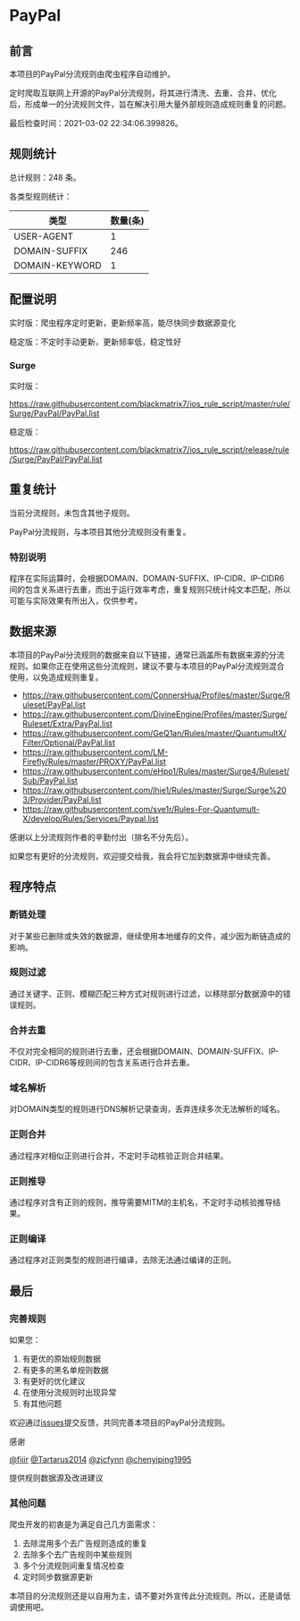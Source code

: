 # PayPal

## 前言

本项目的PayPal分流规则由爬虫程序自动维护。

定时爬取互联网上开源的PayPal分流规则，将其进行清洗、去重、合并、优化后，形成单一的分流规则文件，旨在解决引用大量外部规则造成规则重复的问题。



最后检查时间：2021-03-02 22:34:06.399826。

## 规则统计

总计规则：248 条。

各类型规则统计：

| 类型 | 数量(条) |
| ---- | ---- |
| USER-AGENT | 1 |
| DOMAIN-SUFFIX | 246 |
| DOMAIN-KEYWORD | 1 |
## 配置说明

实时版：爬虫程序定时更新，更新频率高，能尽快同步数据源变化

稳定版：不定时手动更新，更新频率低，稳定性好

### Surge 
实时版：

https://raw.githubusercontent.com/blackmatrix7/ios_rule_script/master/rule/Surge/PayPal/PayPal.list

稳定版：

https://raw.githubusercontent.com/blackmatrix7/ios_rule_script/release/rule/Surge/PayPal/PayPal.list

## 重复统计


当前分流规则，未包含其他子规则。



PayPal分流规则，与本项目其他分流规则没有重复。
### 特别说明
程序在实际运算时，会根据DOMAIN、DOMAIN-SUFFIX、IP-CIDR、IP-CIDR6间的包含关系进行去重，而出于运行效率考虑，重复规则只统计纯文本匹配，所以可能与实际效果有所出入，仅供参考。

## 数据来源

本项目的PayPal分流规则的数据来自以下链接，通常已涵盖所有数据来源的分流规则。如果你正在使用这些分流规则，建议不要与本项目的PayPal分流规则混合使用，以免造成规则重复。

- https://raw.githubusercontent.com/ConnersHua/Profiles/master/Surge/Ruleset/PayPal.list
- https://raw.githubusercontent.com/DivineEngine/Profiles/master/Surge/Ruleset/Extra/PayPal.list
- https://raw.githubusercontent.com/GeQ1an/Rules/master/QuantumultX/Filter/Optional/PayPal.list
- https://raw.githubusercontent.com/LM-Firefly/Rules/master/PROXY/PayPal.list
- https://raw.githubusercontent.com/eHpo1/Rules/master/Surge4/Ruleset/Sub/PayPal.list
- https://raw.githubusercontent.com/lhie1/Rules/master/Surge/Surge%203/Provider/PayPal.list
- https://raw.githubusercontent.com/sve1r/Rules-For-Quantumult-X/develop/Rules/Services/Paypal.list


感谢以上分流规则作者的辛勤付出（排名不分先后）。

如果您有更好的分流规则，欢迎提交给我，我会将它加到数据源中继续完善。

## 程序特点

### 断链处理

对于某些已删除或失效的数据源，继续使用本地缓存的文件，减少因为断链造成的影响。

### 规则过滤

通过关键字、正则、模糊匹配三种方式对规则进行过滤，以移除部分数据源中的错误规则。

### 合并去重

不仅对完全相同的规则进行去重，还会根据DOMAIN、DOMAIN-SUFFIX、IP-CIDR、IP-CIDR6等规则间的包含关系进行合并去重。

### 域名解析

对DOMAIN类型的规则进行DNS解析记录查询，丢弃连续多次无法解析的域名。

### 正则合并

通过程序对相似正则进行合并，不定时手动核验正则合并结果。

### 正则推导

通过程序对含有正则的规则，推导需要MITM的主机名，不定时手动核验推导结果。

### 正则编译

通过程序对正则类型的规则进行编译，去除无法通过编译的正则。

## 最后

### 完善规则

如果您：

1. 有更优的原始规则数据
2. 有更多的黑名单规则数据
3. 有更好的优化建议
4. 在使用分流规则时出现异常
5. 有其他问题

欢迎通过[issues](https://github.com/blackmatrix7/ios_rule_script/issues/new)提交反馈，共同完善本项目的PayPal分流规则。

感谢

[@fiiir](https://github.com/fiiir) [@Tartarus2014](https://github.com/Tartarus2014) [@zjcfynn](https://github.com/zjcfynn) [@chenyiping1995](https://github.com/chenyiping1995) 

提供规则数据源及改进建议

### 其他问题

爬虫开发的初衷是为满足自己几方面需求：

1. 去除混用多个去广告规则造成的重复
2. 去除多个去广告规则中某些规则
3. 多个分流规则间重复情况检查
4. 定时同步数据源更新

本项目的分流规则还是以自用为主，请不要对外宣传此分流规则。所以，还是请低调使用吧。